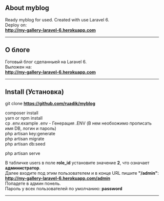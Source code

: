 ## About myblog

Ready myblog for used. Created with use Laravel 6. <br>
Deploy on: <br> **<http://my-gallery-laravel-6.herokuapp.com>**
___

## О блоге

Готовый блог сделанныей на  Laravel 6. <br>
Выложен на: <br> **<http://my-gallery-laravel-6.herokuapp.com>**
___

## Install (Установка)

git clone **<https://github.com/ruadik/myblog>**

composer install<br>
yarn or npm install<br>
cp .env.example .env   - Генерация .ENV (В нем необхожимо прописать имя DB, логин и пароль) <br>
php artisan key:generate<br>
php artisan migrate<br>
php artisan db:seed<br>


php artisan serve<br>

В табличке users в поле **role_id** установите значение **2**, что означает **администратор**. <br>
Далее входите под этим пользователем и в конце URL пишите **"/admin"**: <br>
**<http://my-gallery-laravel-6.herokuapp.com/admin>** <br>
Попадете в админ понель. <br>
Пароль у всех пользователей по умолчанию: **password**
___


